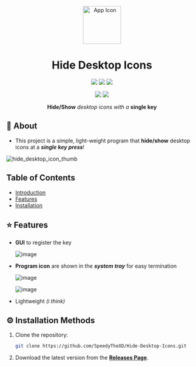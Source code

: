 <p align="center">
  <img src="https://github.com/user-attachments/assets/9b1ace6b-a684-4ea6-875a-368875bbb5a2" alt="App Icon" width="100">
</p>

<h1 align="center">Hide Desktop Icons</h1>

<p align="center">
  <img src="https://img.shields.io/badge/OS-Windows-blue?logo=windows&logoColor=white">
  <img src ="https://img.shields.io/badge/Language-C%2B%2B-blue?logo=c%2B%2B&logoColor=white"> 
  <img src ="https://img.shields.io/badge/Version-1.0.0-blue">
</p>

<p align="center">
  <img src="https://img.shields.io/badge/License-MIT-brightgreen">
  <img src="https://img.shields.io/badge/Status-Updating-yellowgreen">
</p>

<p align="center">
  <b>Hide/Show</b> <i>desktop icons with a</i> <b>single key</b>
</p>

## 🚀 About

- This project is a simple, light-weight program that **hide/show** desktop icons at a ***single key press***!

![hide_desktop_icon_thumb](https://github.com/user-attachments/assets/a0fcdd3d-c1e7-42bc-96a7-afaf60a26910)

## Table of Contents
- [Introduction](#-about)
- [Features](#-features)
- [Installation](#installation-methods)

## ⭐ Features

- **GUI** to register the key
  
  ![image](https://github.com/user-attachments/assets/b6ec9b7c-57bc-44de-b515-f5f7698c2792)

- **Program icon** are shown in the ***system tray*** for easy termination

  ![image](https://github.com/user-attachments/assets/1735ca12-9bae-4bd1-a372-c6d7fc058ebf)

  ![image](https://github.com/user-attachments/assets/a130763b-3a92-4d18-abf3-efda1484d62c)

- Lightweight *(i think)*

<h2 id="installation-methods">⚙️ Installation Methods</h2>

1. Clone the repository:
   ```bash
   git clone https://github.com/SpeedyTheXD/Hide-Desktop-Icons.git
   
2. Download the latest version from the **[Releases Page](https://github.com/SpeedyTheXD/Hide-Desktop-Icons/releases)**.
